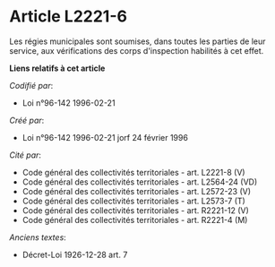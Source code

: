 # Article L2221-6

Les régies municipales sont soumises, dans toutes les parties de leur service, aux vérifications des corps d'inspection
habilités à cet effet.

**Liens relatifs à cet article**

_Codifié par_:

  - Loi n°96-142 1996-02-21

_Créé par_:

  - Loi n°96-142 1996-02-21 jorf 24 février 1996

_Cité par_:

  - Code général des collectivités territoriales - art. L2221-8 (V)
  - Code général des collectivités territoriales - art. L2564-24 (VD)
  - Code général des collectivités territoriales - art. L2572-23 (V)
  - Code général des collectivités territoriales - art. L2573-7 (T)
  - Code général des collectivités territoriales - art. R2221-12 (V)
  - Code général des collectivités territoriales - art. R2221-4 (M)

_Anciens textes_:

  - Décret-Loi 1926-12-28 art. 7
